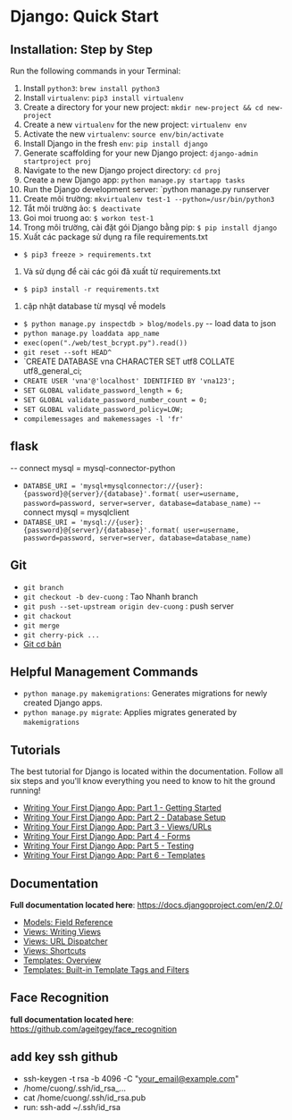 <!-- TITLE:  Django: Quick Start -->
<!-- SUBTITLE: Step by step installation, commands, tutorials, and resources for new Django developers. -->

# Django: Quick Start

## Installation: Step by Step

Run the following commands in your Terminal:

1. Install `python3`: `brew install python3`
1. Install `virtualenv`: `pip3 install virtualenv`
1. Create a directory for your new project: `mkdir new-project && cd new-project`
1. Create a new `virtualenv` for the new project: `virtualenv env`
1. Activate the new `virtualenv`: `source env/bin/activate`
1. Install Django in the fresh `env`: `pip install django`
1. Generate scaffolding for your new Django project: `django-admin startproject proj`
1. Navigate to the new Django project directory: `cd proj`
1. Create a new Django app: `python manage.py startapp tasks`
1. Run the Django development server: `python manage.py runserver
1. Create môi trường: `mkvirtualenv test-1 --python=/usr/bin/python3`
1. Tắt môi trường ảo: `$ deactivate`
1. Goi moi truong ao: `$ workon test-1`
1. Trong môi trường, cài đặt gói Django bằng pip: `$ pip install django`
1. Xuất các package sử dụng ra file requirements.txt
  * `$ pip3 freeze > requirements.txt`
1. Và sử dụng để cài các gói đã xuất từ requirements.txt
  * `$ pip3 install -r requirements.txt`
1. cập nhật database từ mysql về models
  * `$ python manage.py inspectdb > blog/models.py`
-- load data to json
* `python manage.py loaddata app_name`
* `exec(open("./web/test_bcrypt.py").read())`
* `git reset --soft HEAD^`
* `CREATE DATABASE vna CHARACTER SET utf8 COLLATE utf8_general_ci;
* `CREATE USER 'vna'@'localhost' IDENTIFIED BY 'vna123';`
* `SET GLOBAL validate_password_length = 6;`
* `SET GLOBAL validate_password_number_count = 0;`
* `SET GLOBAL validate_password_policy=LOW;`
* `compilemessages and makemessages -l 'fr'`

## flask
-- connect mysql = mysql-connector-python
* `DATABSE_URI = 'mysql+mysqlconnector://{user}:{password}@{server}/{database}'.format(
    user=username, password=password, server=server, database=database_name)`
-- connect mysql = mysqlclient
* `DATABSE_URI = 'mysql://{user}:{password}@{server}/{database}'.format(
    user=username, password=password, server=server, database=database_name)`
## Git
* `git branch`
* `git checkout -b dev-cuong` : Tao Nhanh branch
* `git push --set-upstream origin dev-cuong` : push server
* `git chackout`
* `git merge`
* `git cherry-pick ...`
* [Git cơ bản](https://backlog.com/git-tutorial/vn/stepup/stepup7_5.html)
## Helpful Management Commands

* `python manage.py makemigrations`: Generates migrations for newly created Django apps.
* `python manage.py migrate`: Applies migrates generated by `makemigrations`

## Tutorials
The best tutorial for Django is located within the documentation. Follow all six steps and you'll know everything you need to know to hit the ground running!

* [Writing Your First Django App: Part 1 - Getting Started](https://docs.djangoproject.com/en/2.0/intro/tutorial01/)
* [Writing Your First Django App: Part 2 - Database Setup](https://docs.djangoproject.com/en/2.0/intro/tutorial02/)
* [Writing Your First Django App: Part 3 - Views/URLs](https://docs.djangoproject.com/en/2.0/intro/tutorial03/)
* [Writing Your First Django App: Part 4 - Forms](https://docs.djangoproject.com/en/2.0/intro/tutorial04/)
* [Writing Your First Django App: Part 5 - Testing](https://docs.djangoproject.com/en/2.0/intro/tutorial05/)
* [Writing Your First Django App: Part 6 - Templates](https://docs.djangoproject.com/en/2.0/intro/tutorial06/)

## Documentation
**Full documentation located here**: https://docs.djangoproject.com/en/2.0/

* [Models: Field Reference](https://docs.djangoproject.com/en/2.0/ref/models/fields/)
* [Views: Writing Views](https://docs.djangoproject.com/en/2.0/topics/http/views/)
* [Views: URL Dispatcher](https://docs.djangoproject.com/en/2.0/topics/http/urls/)
* [Views: Shortcuts](https://docs.djangoproject.com/en/2.0/topics/http/shortcuts/)
* [Templates: Overview](https://docs.djangoproject.com/en/2.0/topics/templates/)
* [Templates: Built-in Template Tags and Filters](https://docs.djangoproject.com/en/2.0/ref/templates/builtins/)

## Face Recognition
**full documentation located here**: https://github.com/ageitgey/face_recognition

## add key ssh github
* ssh-keygen -t rsa -b 4096 -C "your_email@example.com"
* /home/cuong/.ssh/id_rsa_...
* cat /home/cuong/.ssh/id_rsa.pub
* run: ssh-add ~/.ssh/id_rsa

